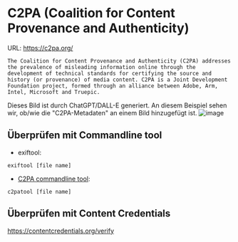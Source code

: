 # C2PA (Coalition for Content Provenance and Authenticity)


URL: https://c2pa.org/
```
The Coalition for Content Provenance and Authenticity (C2PA) addresses the prevalence of misleading information online through the development of technical standards for certifying the source and history (or provenance) of media content. C2PA is a Joint Development Foundation project, formed through an alliance between Adobe, Arm, Intel, Microsoft and Truepic.
````

Dieses Bild ist durch ChatGPT/DALL-E generiert.
An diesem Beispiel sehen wir, ob/wie die "C2PA-Metadaten" an einem Bild hinzugefügt ist.
![image](./imgs/chatgpt_image.png)


## Überprüfen mit Commandline tool

- exiftool: 

`exiftool [file name]`

- [C2PA commandline tool](https://github.com/contentauth/c2pa-rs/tree/main/cli):

`c2patool [file name]`

## Überprüfen mit Content Credentials

https://contentcredentials.org/verify



 






